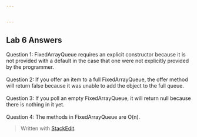```yaml
---


---
```


<h2 id="lab-6-answers">Lab 6 Answers</h2>
<p>Question 1: FixedArrayQueue requires an explicit constructor because it is not provided with a default in the case that one were not explicitly provided by the programmer.<br>
<br>
Question 2: If you offer an item to a full FixedArrayQueue, the offer method will return false because it was unable to add the object to the full queue.<br>
<br>
Question 3: If you poll an empty FixedArrayQueue, it will return null because there is nothing in it yet.<br>
<br>
Question 4: The methods in FixedArrayQueue are O(n).</p>
<blockquote>
<p>Written with <a href="https://stackedit.io/">StackEdit</a>.</p>
</blockquote>


